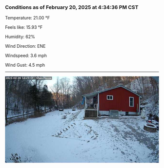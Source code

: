 ### Conditions as of February 20, 2025 at 4:34:36 PM CST 

Temperature: 21.00 &deg;F

Feels like: 15.93 &deg;F

Humidity: 62%

Wind Direction: ENE

Windspeed: 3.6 mph

Wind Gust: 4.5 mph

---

<img src="./images/latest.jpeg"/>

